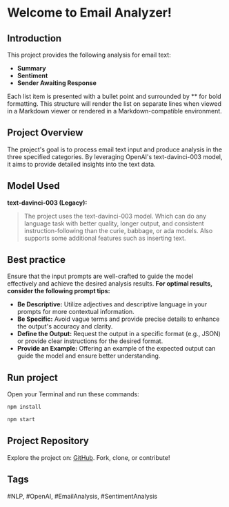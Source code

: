 # Welcome to Email Analyzer!

## Introduction
This project provides the following analysis for email text:
- **Summary**
- **Sentiment**
- **Sender Awaiting Response**

Each list item is presented with a bullet point and surrounded by ** for bold formatting. This structure will render the list on separate lines when viewed in a Markdown viewer or rendered in a Markdown-compatible environment.

## Project Overview
The project's goal is to process email text input and produce analysis in the three specified categories. 
By leveraging OpenAI's text-davinci-003 model, it aims to provide detailed insights into the text data.

## Model Used
**text-davinci-003 (Legacy):**
>The project uses the text-davinci-003 model.
>Which can do any language task with better quality, 
>longer output, and consistent instruction-following
>than the curie, babbage, or ada models. 
>Also supports some additional features such as inserting text.

## Best practice
Ensure that the input prompts are well-crafted to guide the model effectively and achieve the desired analysis results.
**For optimal results, consider the following prompt tips:**
- **Be Descriptive:** Utilize adjectives and descriptive language in your prompts for more contextual information.
- **Be Specific:** Avoid vague terms and provide precise details to enhance the output's accuracy and clarity.
- **Define the Output:** Request the output in a specific format (e.g., JSON) or provide clear instructions for the desired format.
- **Provide an Example:** Offering an example of the expected output can guide the model and ensure better understanding.

## Run project

Open your Terminal and run these commands:
```sh
npm install
```

```sh
npm start
```
## Project Repository

Explore the project on: [GitHub](https://github.com/mutty320/Email-analysis-with-openAI). Fork, clone, or contribute!

## Tags
#NLP, #OpenAI, #EmailAnalysis, #SentimentAnalysis